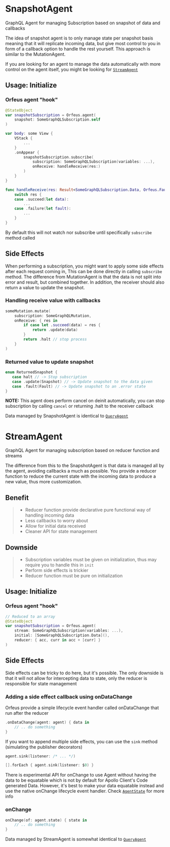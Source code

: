 # SnapshotAgent
GraphQL Agent for managing Subscription based on snapshot of data and callbacks

The idea of snapshot agent is to only manage state per snapshot basis meaning that it will replicate incoming data, but give most control to you in form of a callback
option to handle the rest yourself. This approach is similar to the MutationAgent. 

If you are looking for an agent to manage the data automatically with more control on the agent itself, you might be looking for [`StreamAgent`](#streamagent)

## Usage: Initialize

### Orfeus agent "hook"
```swift
@StateObject
var snapshotSubscription = Orfeus.agent(
    snapshot: SomeGraphQLSubscription.self
)

var body: some View {
    VStack {
        ...
    }
    .onAppear {
        snapshotSubscription.subscribe(
            subscription: SomeGraphQLSubscription(variables: ...),
            onReceive: handleReceive(res:)
        )
    }
}

func handleReceive(res: Result<SomeGraphQLSubscription.Data, Orfeus.Fault>) -> Void {
    switch res {
    case .succeed(let data):
        ...
    case .failure(let fault):
        ...
    }
}
```

By default this will not watch nor subscribe until specifically `subscribe` method called

## Side Effects

When performing a subscription, you might want to apply some side effects after each request coming in, This can be done directly in calling `subscribe` method. The difference from MutationAgent is that the data is not split into error and result, but combined together. In addition, the receiver should also return a value to update the snapshot.

### Handling receive value with callbacks
```swift
someMutation.mutate(
    subscription: SomeGraphQLMutation,
    onReceive: { res in
        if case let .succeed(data) = res {
            return .update(data)
        }
        return .halt // stop process
    }
)
```

### Returned value to update snapshot
```swift
enum ReturnedSnapshot {
   case halt // -> Stop subscription
   case .update(Snapshot) // -> Update snapshot to the data given
   case .fault(Fault) // -> Update snapshot to an .error state
}
```

**NOTE:** This agent does perform cancel on deinit automatically, you can stop subscription by calling `cancel` or returning .halt to the receiver callback

Data managed by SnapshotAgent is identical to [`QueryAgent`](./Queries.md)

# StreamAgent

GraphQL Agent for managing subscription based on reducer function and streams

The difference from this to the SnapshotAgent is that data is managed all by the agent, avoiding callbacks a much as possible. You provide a reducer function to reduce the current state with the incoming data to produce a new value, thus more customization.

## Benefit
> - Reducer function provide declarative pure functional way of handling incoming data
> - Less callbacks to worry about
> - Allow for initial data received
> - Cleaner API for state management

## Downside
> - Subscription variables must be given on initialization, thus may require you to handle this in `init`
> - Perform side effects is trickier
> - Reducer function must be pure on initialization

## Usage: Initialize

### Orfeus agent "hook"
```swift
// Reduced to an array
@StateObject
var snapshotSubscription = Orfeus.agent(
    stream: SomeGraphQLSubscription(variables: ...),
    initial: [SomeGraphQLSubscription.Data](),
    reducer: { acc, curr in acc + [curr] }
)
```

## Side Effects

Side effects can be tricky to do here, but it's possible. The only downside is that it will not allow for intercepting data to state, only the reducer is responsible for state management

### Adding a side effect callback using onDataChange

Orfeus provide a simple lifecycle event handler called onDataChange that run after the reducer

```swift
.onDataChange(agent: agent) { data in
    // .. do something
}
```

If you want to append multiple side effects, you can use the `sink` method (simulating the publisher decorators)

```swift
agent.sink(listener: /* ... */)

[].forEach { agent.sink(listener: $0) }
```

There is experimental API for onChange to use Agent without having the data to be equatable which is not by default for Apollo Client's Code generated Data. However, it's best to make your data equatable instead and use the native onChange lifecycle event handler. Check [`AgentState`](./AgentState.md) for more info

### onChange
```swift
onChange(of: agent.state) { state in
    // .. do something
}
```

Data managed by StreamAgent is somewhat identical to [`QueryAgent`](./Queries.md)
